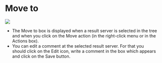 Move to
=======

![](resultservers-move.png)

-   The Move to box is displayed when a result server is selected in the tree and when you click on the Move action (in the right-click menu or in the Actions box).
-   You can edit a comment at the selected result server. For that you should click on the Edit icon, write a comment in the box which appears and click on the Save button.

